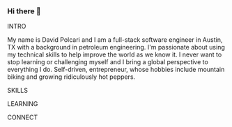 ### Hi there 👋

<!--
**dpolcari18/dpolcari18** is a ✨ _special_ ✨ repository because its `README.md` (this file) appears on your GitHub profile.

Here are some ideas to get you started:

- 🔭 I’m currently working on ...
- 🌱 I’m currently learning ...
- 👯 I’m looking to collaborate on ...
- 🤔 I’m looking for help with ...
- 💬 Ask me about ...
- 📫 How to reach me: ...
- 😄 Pronouns: ...
- ⚡ Fun fact: ...
-->
<link rel="stylesheet" href="https://cdn.jsdelivr.net/gh/devicons/devicon@latest/devicon.min.css">

INTRO

My name is David Polcari and I am a full-stack software engineer in Austin, TX with a background in petroleum engineering. I'm passionate about using my technical skills to help improve the world as we know it. I never want to stop learning or challenging myself and I bring a global perspective to everything I do. Self-driven, entrepreneur, whose hobbies include mountain biking and growing ridiculously hot peppers.

SKILLS

<i class="devicon-ruby-plain" style="font-size: 5rem;"></i>
<i class="devicon-rails-plain" style="font-size: 5rem;"></i>
<i class="devicon-javascript-plain" style="font-size: 5rem;"></i>
<i class="devicon-react-original" style="font-size: 5rem;"></i>
<i class="devicon-redux-original" style="font-size: 5rem;"></i>
<i class="devicon-html5-plain" style="font-size: 5rem;"></i>
<i class="devicon-css3-plain" style="font-size: 5rem;"></i>
<i class="devicon-bootstrap-plain" style="font-size: 5rem;"></i>

LEARNING

<i class="devicon-typescript-plain" style="font-size: 5rem;"></i>

CONNECT

<a href='https://www.linkedin.com/in/david-polcari/' target='_blank' style='color: inherit; text-decoration: none;'><i class="devicon-linkedin-plain" style="font-size: 5rem;"></i></a>